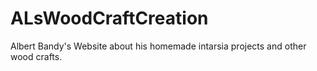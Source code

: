 # ALsWoodCraftCreation
Albert Bandy's Website about his homemade intarsia projects and other wood crafts. 
